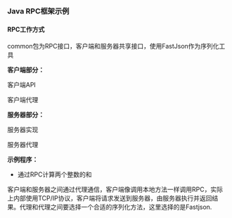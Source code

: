 <h3>Java RPC框架示例</h3>

<h4>RPC工作方式</h4>
<p>common包为RPC接口，客户端和服务器共享接口，使用FastJson作为序列化工具</p>

<p><strong>客户端部分：</strong></p>
<p>客户端API</p>
<p>客户端代理

<p><strong>服务器部分：</strong></p>
<p>服务器实现</p>
<p>服务器代理

<p><strong>示例程序：</strong></p>
<ul>
<li>通过RPC计算两个整数的和</li>
</ul>

<p>
客户端和服务器之间通过代理通信，客户端像调用本地方法一样调用RPC，实际上内部使用TCP/IP协议，客户端将请求发送到服务器，由服务器执行并返回结果。代理和代理之间要选择一个合适的序列化方法，这里选择的是Fastjson.
</p>
